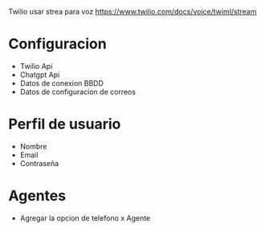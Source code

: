 Twilio usar strea para voz https://www.twilio.com/docs/voice/twiml/stream


# Configuracion
- Twilio Api
- Chatgpt Api
- Datos de conexion BBDD
- Datos de configuracion de correos
# Perfil de usuario
- Nombre
- Email
- Contraseña
# Agentes
- Agregar la opcion de telefono x Agente